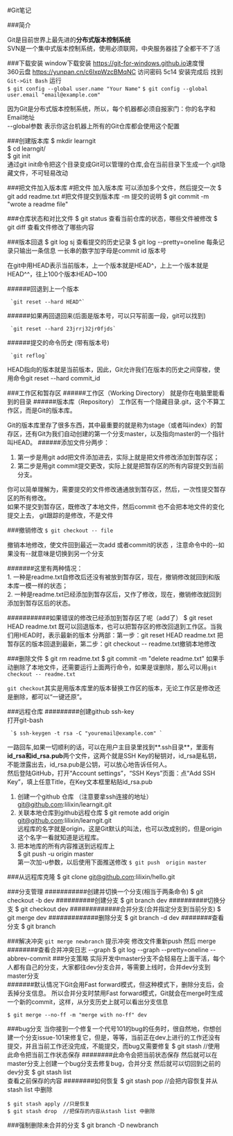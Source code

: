 #Git笔记

###简介

Git是目前世界上最先进的**分布式版本控制系统**  
SVN是一个集中式版本控制系统，使用必须联网，中央服务器挂了全都干不了活

###下载安装
window下载安装 <https://git-for-windows.github.io>速度慢  
360云盘 <https://yunpan.cn/c6IxpWzcBMqNC>  访问密码 5c14
安装完成后 找到`Git->Git Bash` 
运行   
   `$ git config --global user.name "Your Name"`
   `$ git config --global user.email "email@example.com"` 

 因为Git是分布式版本控制系统，所以，每个机器都必须自报家门：你的名字和Email地址  
--global参数 表示你这台机器上所有的Git仓库都会使用这个配置


###创建版本库
    $ mkdir learngit  
    $ cd learngit/  
    $ git init   
 通过git init命令把这个目录变成Git可以管理的仓库,会在当前目录下生成一个.git隐藏文件，不可轻易改动

###把文件加入版本库
	#把文件 加入版本库 可以添加多个文件，然后提交一次
    $ git add readme.txt 
	#把文件提交到版本库 -m 提交的说明
	$ git commit -m "wrote a readme file"

  	
###仓库状态和对比文件
    $ git status 查看当前仓库的状态，哪些文件被修改
    $ git diff 查看文件修改了哪些内容  

###版本回退
    $ git log sj 查看提交的历史记录
    $ git log --pretty=oneline 每条记录只输出一条信息
  一长串的数字加字母是commit id 版本号

在git中用HEAD表示当前版本，上一个版本就是HEAD^，上上一个版本就是HEAD^^，往上100个版本HEAD~100

######回退到上一个版本

	 `git reset --hard HEAD^`

######如果再回退回来(后面是版本号，可以只写前面一段，git可以找到)

	 `git reset --hard 23jrrj32jr0fjds`
######提交的命令历史    (带有版本号)  

	 `git reflog`

HEAD指向的版本就是当前版本，因此，Git允许我们在版本的历史之间穿梭，使用命令git reset --hard commit_id 

###工作区和暂存区
######工作区（Working Directory）
就是你在电脑里能看到的目录
######版本库（Repository）
工作区有一个隐藏目录.git，这个不算工作区，而是Git的版本库。

Git的版本库里存了很多东西，其中最重要的就是称为stage（或者叫index）的暂存区，还有Git为我们自动创建的第一个分支master，以及指向master的一个指针叫HEAD。
######添加文件分两步：
1. 第一步是用git add把文件添加进去，实际上就是把文件修改添加到暂存区；
2. 第二步是用git commit提交更改，实际上就是把暂存区的所有内容提交到当前分支。
　　　　　　　

你可以简单理解为，需要提交的文件修改通通放到暂存区，然后，一次性提交暂存区的所有修改。  
如果不提交到暂存区，既修改了本地文件，然后commit 也不会把本地文件的变化提交上去， git跟踪的是修改，不是文件

###撤销修改
`$ git checkout -- file`  

撤销本地修改，使文件回到最近一次add 或者commit的状态  ，注意命令中的--如果没有--就意味是切换到另一个分支

#######这里有两种情况：  
	1. 一种是readme.txt自修改后还没有被放到暂存区，现在，撤销修改就回到和版本库一模一样的状态；  
	2. 一种是readme.txt已经添加到暂存区后，又作了修改，现在，撤销修改就回到添加到暂存区后的状态。  
	
###########如果错误的修改已经添加到暂存区了呢（add了）
	$ git reset HEAD readme.txt
既可以回退版本，也可以把暂存区的修改回退到工作区。当我们用HEAD时，表示最新的版本
分两部：第一步：git reset HEAD readme.txt 把暂存区的版本回退到最新，第二步：git checkout -- readme.txt撤销本地修改



###删除文件
    $ git rm readme.txt
    $ git commit -m "delete readme.txt"
如果手动删除了本地文件，还需要运行上面两行命令，如果是误删除，那么可以用`git checkout -- readme.txt`   

`git checkout`其实是用版本库里的版本替换工作区的版本，无论工作区是修改还是删除，都可以“一键还原”。

###远程仓库
#########创建github ssh-key  
打开git-bash  

     `$ ssh-keygen -t rsa -C "youremail@example.com" ` 
 
一路回车,如果一切顺利的话，可以在用户主目录里找到**.ssh目录**，里面有**id_rsa和id_rsa.pub**两个文件，这两个就是SSH Key的秘钥对，id_rsa是私钥，不能泄露出去，id_rsa.pub是公钥，可以放心地告诉任何人。    
然后登陆GitHub，打开“Account settings”，“SSH Keys”页面：点“Add SSH Key”，填上任意Title，在Key文本框里粘贴id_rsa.pub

1. 创建一个github 仓库 （注意要拿ssh连接的地址）
	git@github.com:lilixin/learngit.git
2. 关联本地仓库到github远程仓库
    $ git remote add origin git@github.com:lilixin/learngit.git  
远程库的名字就是origin，这是Git默认的叫法，也可以改成别的，但是origin这个名字一看就知道是远程库。
3. 把本地库的所有内容推送到远程库上  
	$ git push -u origin master   
第一次加-u参数，以后使用下面推送修改
	`$ git push  origin master` 

###从远程库克隆
	$ git clone git@github.com:lilixin/hello.git

###分支管理
###########创建并切换一个分支(相当于两条命令)
	$ git checkout -b dev
##########创建分支
	$ git branch dev
##########切换分支
	$ git checkout dev
#############合并分支(合并指定分支到当前分支)
	$ git merge dev
#############删除分支
	$ git branch -d dev
########查看分支
	$ git branch  

###解决冲突
`git merge newbranch` 提示冲突
 修改文件重新push 然后 merge
########查看合并冲突日志 --graph
	$ git log --graph --pretty=oneline --abbrev-commit
###分支策略
实际开发中master分支不会轻易在上面干活，每个人都有自己的分支，大家都往dev分支合并，等需要上线时，合并dev分支到master分支  
#######默认情况下Git会用Fast forward模式，但这种模式下，删除分支后，会丢掉分支信息。
所以合并分支时禁用Fast forward模式，Git就会在merge时生成一个新的commit，这样，从分支历史上就可以看出分支信息  

	$ git merge --no-ff -m "merge with no-ff" dev

###bug分支
当你接到一个修复一个代号101的bug的任务时，很自然地，你想创建一个分支issue-101来修复它，但是，等等，当前正在dev上进行的工作还没有提交，并且当前工作还没完成，不能提交，而bug又需要修复
	$ git stash  //使用此命令把当前工作状态保存
########此命令会把当前状态保存
然后就可以在master分支上创建一个bug分支去修复bug，合并分支
然后就可以切回到之前的dev分支
	$ git stash list  
查看之前保存的内容
########如何恢复
	$ git stash pop  //会把内容恢复并从stash list 中删除

	$ git stash apply //只是恢复
	$ git stash drop  //把保存的内容从stash list 中删除
###强制删除未合并的分支
	$ git branch -D newbranch 